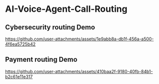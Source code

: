 # AI-Voice-Agent-Call-Routing

## Cybersecurity routing Demo
https://github.com/user-attachments/assets/1e9abb8a-db1f-456a-a500-4f6ea5725b42
## Payment routing Demo
https://github.com/user-attachments/assets/410baa2f-9180-40fb-84b1-b2c61e11e317


